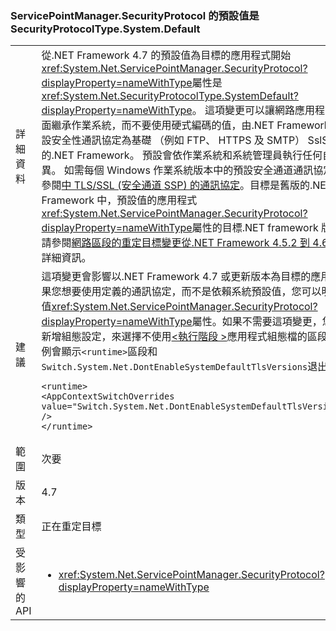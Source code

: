 ### <a name="default-value-of-servicepointmanagersecurityprotocol-is-securityprotocoltypesystemdefault"></a>ServicePointManager.SecurityProtocol 的預設值是 SecurityProtocolType.System.Default

|   |   |
|---|---|
|詳細資料|從.NET Framework 4.7 的預設值為目標的應用程式開始<xref:System.Net.ServicePointManager.SecurityProtocol?displayProperty=nameWithType>屬性是<xref:System.Net.SecurityProtocolType.SystemDefault?displayProperty=nameWithType>。 這項變更可以讓網路應用程式開發介面繼承作業系統，而不要使用硬式編碼的值，由.NET Framework 定義的預設安全性通訊協定為基礎 （例如 FTP、 HTTPS 及 SMTP） SslStream 的.NET Framework。 預設會依作業系統和系統管理員執行任何自訂設定而異。 如需每個 Windows 作業系統版本中的預設安全通道通訊協定資訊，請參閱[中 TLS/SSL (安全通道 SSP) 的通訊協定](https://msdn.microsoft.com/library/windows/desktop/mt808159.aspx)。目標是舊版的.NET Framework 中，預設值的應用程式<xref:System.Net.ServicePointManager.SecurityProtocol?displayProperty=nameWithType>屬性的目標.NET framework 版本而定。 請參閱[網路區段的重定目標變更從.NET Framework 4.5.2 到 4.6 移轉](~/docs/framework/migration-guide/retargeting/4.5.2-4.6.md#networking)如需詳細資訊。|
|建議|這項變更會影響以.NET Framework 4.7 或更新版本為目標的應用程式。如果您想要使用定義的通訊協定，而不是依賴系統預設值，您可以明確設定的值<xref:System.Net.ServicePointManager.SecurityProtocol?displayProperty=nameWithType>屬性。如果不需要這項變更，您可以藉由新增組態設定，來選擇不使用[\<執行階段 >](~/docs/framework/configure-apps/file-schema/runtime/runtime-element.md)應用程式組態檔的區段。 下列範例會顯示<code>&lt;runtime&gt;</code>區段和<code>Switch.System.Net.DontEnableSystemDefaultTlsVersions</code>退出交換器：<pre><code class="language-xml">&lt;runtime&gt;&#13;&#10;&lt;AppContextSwitchOverrides value=&quot;Switch.System.Net.DontEnableSystemDefaultTlsVersions=true&quot; /&gt;&#13;&#10;&lt;/runtime&gt;&#13;&#10;</code></pre>|
|範圍|次要|
|版本|4.7|
|類型|正在重定目標|
|受影響的 API|<ul><li><xref:System.Net.ServicePointManager.SecurityProtocol?displayProperty=nameWithType></li></ul>|

